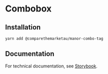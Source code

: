 # Combobox

## Installation

`yarn add @comparethemarketau/manor-combo-tag`

## Documentation

For technical documentation, see [Storybook](https://services.dev.comparethemarket.cloud/manor/?path=/docs/components-components-combotag--combo-tag-preview).

